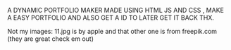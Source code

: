 A DYNAMIC PORTFOLIO MAKER MADE USING HTML JS AND CSS , MAKE A EASY PORTFOLIO AND ALSO GET A ID TO LATER GET IT BACK THX.


Not my images: 11.jpg is by apple and that other one is from freepik.com (they are great check em out)
